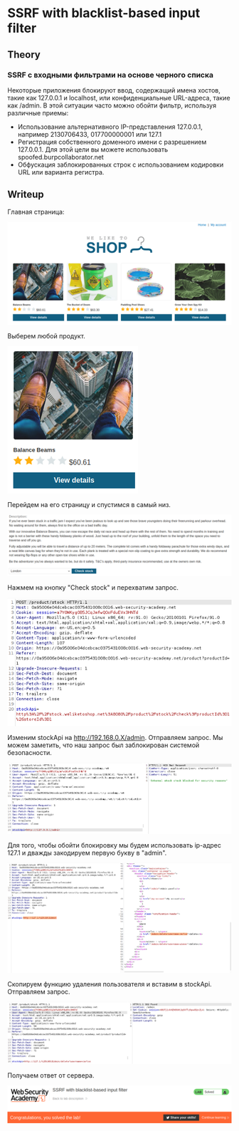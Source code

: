 # SSRF with blacklist-based input filter

## Theory

<h3>SSRF с входными фильтрами на основе черного списка</h3>

Некоторые приложения блокируют ввод, содержащий имена хостов, такие как 127.0.0.1 и localhost, или конфиденциальные URL-адреса, такие как /admin. В этой ситуации часто можно обойти фильтр, используя различные приемы:

* Использование альтернативного IP-представления 127.0.0.1, например 2130706433, 017700000001 или 127.1
* Регистрация собственного доменного имени с разрешением 127.0.0.1. Для этой цели вы можете использовать spoofed.burpcollaborator.net
* Обфускация заблокированных строк с использованием кодировки URL или варианта регистра.

## Writeup

Главная страница:

![](https://github.com/fobblified/Writeups/blob/main/Portswigger/(SSRF)_Server-side_request_forgery/SSRF_with_blacklist-based_input_filter/assets/1.png)

Выберем любой продукт.

![](https://github.com/fobblified/Writeups/blob/main/Portswigger/(SSRF)_Server-side_request_forgery/SSRF_with_blacklist-based_input_filter/assets/2.png)

Перейдем на его страницу и спустимся в самый низ.

![](https://github.com/fobblified/Writeups/blob/main/Portswigger/(SSRF)_Server-side_request_forgery/SSRF_with_blacklist-based_input_filter/assets/3.png)

Нажмем на кнопку "Check stock" и перехватим запрос.

![](https://github.com/fobblified/Writeups/blob/main/Portswigger/(SSRF)_Server-side_request_forgery/SSRF_with_blacklist-based_input_filter/assets/4.png)

Изменим stockApi на http://192.168.0.X/admin. Отправляем запроc. Мы можем заметить, что наш запрос был заблокирован системой безопасности.

![](https://github.com/fobblified/Writeups/blob/main/Portswigger/(SSRF)_Server-side_request_forgery/SSRF_with_blacklist-based_input_filter/assets/5.png)

Для того, чтобы обойти блокировку мы будем использовать ip-адрес 127.1 и дважды закодируем первую букву в "admin".

![](https://github.com/fobblified/Writeups/blob/main/Portswigger/(SSRF)_Server-side_request_forgery/SSRF_with_blacklist-based_input_filter/assets/6.png)

Скопируем функцию удаления пользователя и вставим в stockApi. Отправляем запрос.

![](https://github.com/fobblified/Writeups/blob/main/Portswigger/(SSRF)_Server-side_request_forgery/SSRF_with_blacklist-based_input_filter/assets/7.png)

Получаем ответ от сервера.

![](https://github.com/fobblified/Writeups/blob/main/Portswigger/(SSRF)_Server-side_request_forgery/SSRF_with_blacklist-based_input_filter/assets/8.png)
